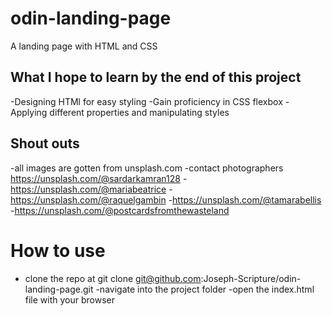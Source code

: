 # odin-landing-page
A landing page with HTML and CSS

## What I hope to learn by the end of this project
-Designing HTMl for easy styling
-Gain proficiency in CSS flexbox
-Applying different properties and manipulating styles
## Shout outs
-all images are gotten from unsplash.com
-contact photographers https://unsplash.com/@sardarkamran128
-https://unsplash.com/@mariabeatrice
-https://unsplash.com/@raquelgambin
-https://unsplash.com/@tamarabellis
-https://unsplash.com/@postcardsfromthewasteland


# How to use 
- clone the repo at git clone git@github.com:Joseph-Scripture/odin-landing-page.git
-navigate into the project folder
-open the index.html file with your browser